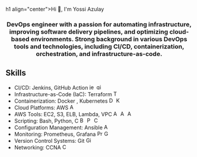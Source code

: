 h1 align="center">Hi 👋, I'm Yossi Azulay</h1>
<h3 align="center">DevOps engineer with a passion for automating infrastructure, improving software delivery pipelines, and optimizing cloud-based environments. Strong background in various DevOps tools and technologies, including CI/CD, containerization, orchestration, and infrastructure-as-code.</h3>

## Skills
- CI/CD: Jenkins, GitHub Action <img src="https://github.com/simple-icons/simple-icons/blob/develop/icons/jenkins.svg" alt="jenkins" width="15" height="15"> <img src="https://github.com/simple-icons/simple-icons/blob/develop/icons/githubactions.svg" alt="githubaction" width="15" height="15">
- Infrastructure-as-Code (IaC): Terraform <img src="https://github.com/simple-icons/simple-icons/blob/develop/icons/terraform.svg" alt="Terraform" width="15" height="15">
- Containerization: Docker , Kubernetes <img src="https://github.com/simple-icons/simple-icons/blob/develop/icons/docker.svg" alt="Docker" width="15" height="15"> <img src="https://github.com/simple-icons/simple-icons/blob/develop/icons/kubernetes.svg" alt="Kubernetes" width="15" height="15">
- Cloud Platforms: AWS <img src="https://github.com/simple-icons/simple-icons/blob/develop/icons/amazonaws.svg" alt="AWS" width="15" height="15">
- AWS Tools: EC2, S3, ELB, Lambda, VPC <img src="https://github.com/simple-icons/simple-icons/blob/develop/icons/amazonec2.svg" alt="AWS" width="15" height="15"> <img src="https://github.com/simple-icons/simple-icons/blob/develop/icons/amazons3.svg" alt="AWS" width="15" height="15"> <img src="https://github.com/simple-icons/simple-icons/blob/develop/icons/awslambda.svg" alt="AWS" width="15" height="15">
- Scripting: Bash, Python, C <img src="https://github.com/simple-icons/simple-icons/blob/develop/icons/gnubash.svg" alt="Bash" width="15" height="15"> <img src="https://github.com/simple-icons/simple-icons/blob/develop/icons/python.svg" alt="Python" width="15" height="15"> <img src="https://github.com/simple-icons/simple-icons/blob/develop/icons/c.svg" alt="C" width="15" height="15">
- Configuration Management: Ansible <img src="https://github.com/simple-icons/simple-icons/blob/develop/icons/ansible.svg" alt="Ansible" width="15" height="15">
- Monitoring: Prometheus, Grafana <img src="https://github.com/simple-icons/simple-icons/blob/develop/icons/prometheus.svg" alt="Prometheus" width="15" height="15"> <img src="https://github.com/simple-icons/simple-icons/blob/develop/icons/grafana.svg" alt="Grafana" width="15" height="15">
- Version Control Systems: Git <img src="https://github.com/simple-icons/simple-icons/blob/develop/icons/git.svg" alt="Git" width="15" height="15">
- Networking: CCNA <img src="https://github.com/simple-icons/simple-icons/blob/develop/icons/cisco.svg" alt="CCNA" width="15" height="15">
